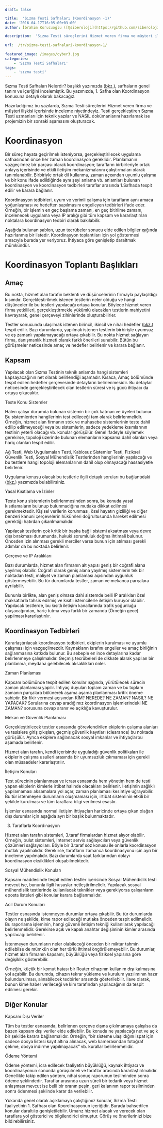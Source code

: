 ```yaml
---
draft: false

title:  'Sızma Testi Safhaları (Koordinasyon -1)'
date: '2016-04-17T16:05:00+03:00'
author: İbrahim Korucuoğlu ([@siberoloji](https://github.com/siberoloji))

description:  'Sızma Testi süreçlerini Hizmet veren firma ve müşteri ilişkisi içerisinde inceleme niyetindeyiz. Testi gerçekleştiren Sızma Testi uzmanları için teknik yazılar ve NASIL dokümanlarını hazırlamak ise projemizin bir sonraki aşamasını oluşturacak.' 
 
url:  /tr/sizma-testi-safhalari-koordinasyon-1/
 
featured_image: /images/cyber3.jpg
categories:
    - 'Sızma Testi Safhaları'
tags:
    - 'sızma testi'
---
```

Sızma Testi Safhaları Nelerdir? başlıklı yazımızda (<a href="https://www.siberoloji.com/sizma-testi-safhalari-nelerdir/" data-type="post" data-id="1049" target="_blank" rel="noreferrer noopener">bkz.</a>), safhaların genel tanım ve içeriğini incelemiştik. Bu yazımızda, 1. Safha olan Koordinasyon konusuna detaylı olarak bakacağız.

Hazırladığımız bu yazılarda, Sızma Testi süreçlerini Hizmet veren firma ve müşteri ilişkisi içerisinde inceleme niyetindeyiz. Testi gerçekleştiren Sızma Testi uzmanları için teknik yazılar ve NASIL dokümanlarını hazırlamak ise projemizin bir sonraki aşamasını oluşturacak.

# Koordinasyon

Bir süreç hayata geçirilmek isteniyorsa, gerçekleştirilecek uygulama safhasından önce her zaman koordinasyon gereklidir. Planlamanın vazgeçilmez bir parçası olarak koordinasyon; tarafların birbirleriyle ortak anlayış içerisinde ve etkili iletişim mekanizmalarını çalıştırmaları olarak tanımlanabilir. Birbiriyle ortak dil kullanma, zaman açısından uyumlu çalışma ve bir konu ifade edildiğinde aynı şeyi anlama vb. anlamları bulunan koordinasyon ve koordinasyon tedbirleri taraflar arasında 1.Safhada tespit edilir ve karara bağlanır.

Koordinasyon tedbirleri, uyum ve verimli çalışma için tarafların aynı amaca yoğunlaşması ve hedeften sapılmasını engelleyen tedbirleri ifade eder. Örneğin, bir işlemin en geç başlama zamanı, en geç bitirilme zamanı, incelenecek uygulama veya IP aralığı gibi tüm kapsam ve kararlaştırılan noktalara koordinasyon tedbiri olarak bakılabilir.

Aşağıda bulunan şablon, uzun tecrübeler sonucu elde edilen bilgiler ışığında hazırlanmış bir listedir. Koordinasyon toplantıları için yol göstermesi amacıyla burada yer veriyoruz. İhtiyaca göre genişletip daraltmak mümkündür.

# Koordinasyon Toplantı Başlıkları

## **Amaç**

Bu nokta, hizmet alan tarafın beklenti ve düşüncelerinin firmayla paylaşıldığı kısımdır. Gerçekleştirilmek istenen testlerin neler olduğu ve hangi düşünceler ile bu testleri yapılacağı ortaya konulur. Böylece hizmet veren firma yetkilileri, gerçekleştirmekle yükümlü olacakları testlerin mahiyetini kavrayarak, genel çerçeveyi zihinlerinde oluşturabilirler.

Testler sonucunda ulaşılmak istenen birincil, ikincil ve nihai hedefler (<a href="https://www.siberoloji.com/sizma-testi-safhalari-nelerdir/" data-type="post" data-id="1049" target="_blank" rel="noreferrer noopener">bkz.</a>) tespit edilir. Bazı durumlarda, yapılmak istenen testlerin birbiriyle uyumsuz ve eş zamanlı yapılamayacağı ortaya çıkabilir. Bu nokta hizmet sağlayan firma, danışmanlık hizmeti olarak farklı önerileri sunabilir. Bütün bu görüşmeler neticesinde amaç ve hedefler belirlenir ve karara bağlanır.

## **Kapsam**

Yapılacak olan Sızma Testinin teknik anlamda hangi sistemleri kapsayacağının net olarak belirlendiği aşamadır. Kısaca, Amaç bölümünde tespit edilen hedefler çerçevesinde detayların belirlenmesidir. Bu detaylar neticesinde gerçekleştirilecek olan testlerin süresi ve iş gücü ihtiyacı da ortaya çıkacaktır.

Teste Konu Sistemler

Halen çalışır durumda bulunan sistemin bir çok katman ve üyeleri bulunur. Bu sistemlerden hangilerinin test edileceği tam olarak belirlenmelidir. Örneğin, hizmet alan firmanın stok ve muhasebe sistemlerinin teste dahil edilip edilmeyeceği veya bu sistemlerin, sadece yedekleme kısımlarının testinin yeterli olacağı vb. konular görüşülür. Genel ifadeyle söylemek gerekirse, topoloji üzerinde bulunan elemanların kapsama dahil olanları veya hariç olanları tespit edilir.

Ağ Testi, Web Uygulamaları Testi, Kablosuz Sistemler Testi, Fiziksel Güvenlik Testi, Sosyal Mühendislik Testlerinden hangilerinin yapılacağı ve bu testlere hangi topoloji elemanlarının dahil olup olmayacağı hassasiyetle belirlenir.

Uygulama konusu olacak bu testlerle ilgili detaylı soruları bu bağlantıdaki (<a href="https://www.siberoloji.com/sizma-testi-safhalari-nelerdir/" data-type="post" data-id="1049">bkz.</a>) yazımızda bulabilirsiniz.

Yasal Kısıtlama ve İzinler

Teste konu sistemlerin belirlenmesinden sonra, bu konuda yasal kısıtlamaların bulunup bulunmadığına mutlaka dikkat edilmesi gerekmektedir. Kişisel verilerin korunması, özel hayatın gizliliği ve diğer benzeri kanuni çerçevelerin hükümleri doğrultusunda hareket edilmesi gerektiği hatırdan çıkarılmamalıdır.

Yapılacak testlerin çok kritik bir başka bağıl sistemi aksatması veya devre dışı bırakması durumunda, hukuki sorumluluk doğma ihtimali bulunur. Önceden izin alınması gerekli merciler varsa bunun için atılması gerekli adımlar da bu noktada belirlenir.

Çerçeve ve IP Aralıkları

Bazı durumlarda, hizmet alan firmanın alt yapısı geniş bir coğrafi alana yayılmış olabilir. Coğrafi olarak geniş alana yayılmış sistemlerin tek bir noktadan testi, maliyet ve zaman planlaması açısından uygunluk göstermeyebilir. Bu tür durumlarda testler, zaman ve mekanca parçalara ayrılabilir.

Bununla birlikte, alan geniş olmasa dahi sistemde belli IP aralıkları özel maksatlarla tahsis edilmiş ve kısıtlı istemcilerle iletişim kuruyor olabilir. Yapılacak testlerde, bu kısıtlı iletişim kanallarında trafik yoğunluğu oluşacağından, hariç tutma veya farklı bir zamanda (Örneğin gece) yapılması kararlaştırılır.

## **Koordinasyon Tedbirleri**

Kararlaştırılacak koordinasyon tedbirleri, ekiplerin kurulması ve uyumlu çalışması için vazgeçilmezdir. Kaynakların israfını engeller ve amaç birliğinin sağlanmasına katkıda bulunur. Bu sebeple en ince detaylarına kadar belirlenmeye çalışılmalıdır. Geçmiş tecrübeleri de dikkate alarak yapılan bir planlanma, meydana gelebilecek aksaklıkları önler.

Zaman Planlaması

Kapsam bölümünde tespit edilen konular ışığında, yürütülecek sürecin zaman planlaması yapılır. İhtiyaç duyulan toplam zaman ve bu toplam zamanın parçalara bölünerek aşama aşama planlanması kritik öneme sahiptir. Bir fikir vermesi açısından KİM? NEREDE? NE ZAMAN? NASIL? NE YAPACAK? Sorularına cevap aradığımız koordinasyon işlemlerindeki NE ZAMAN? sorusuna cevap aranır ve açıklığa kavuşturulur.

Mekan ve Güvenlik Planlaması

Gerçekleştirilecek testler esnasında görevlendirilen ekiplerin çalışma alanları ve tesislere giriş çıkışları, geçmiş güvenlik kayıtları (clearance) bu noktada görüşülür. Ayrıca ekiplere sağlanacak sosyal imkanlar ve ihtiyaçlarbu aşamada belirlenir.

Hizmet alan tarafın, kendi içerisinde uyguladığı güvenlik politikaları ile ekiplerin çalışma usulleri arasında bir uyumsuzluk çıkmaması için gerekli olan müsaadeler kararlaştırılır.

İletişim Konuları

Test sürecinin planlanması ve icrası esnasında hem yönetim hem de testi yapan ekiplerin kimlerle irtibat halinde olacakları belirlenir. İletişimin sağlıklı yapılamaması aksamalara yol açar, zaman planlaması kesintiye uğrayabilir. Bu tür istenmeyen durumların oluşmaması için, irtibat sisteminin etkili bir şekilde kurulması ve tüm taraflara bilgi verilmesi esastır.

İşlemler esnasında normal iletişim ihtiyaçları haricinde ortaya çıkan olağan dışı durumlar için aşağıda ayrı bir başlık bulunmaktadır.

3. Taraflarla Koordinasyon

Hizmet alan tarafın sistemleri, 3.taraf firmalardan hizmet alıyor olabilir. Örneğin, bulut sistemleri, İnternet servis sağlayıcıları veya güvenlik çözümleri sağlayıcıları. Böyle bir 3.taraf söz konusu ile onlarla koordinasyon mutlak yapılmalıdır. Gerekirse, tarafların zamanca koordinasyonu için ayrı bir inceleme yapılmalıdır. Bazı durumlarda saat farklarından dolayı koordinasyon eksiklikleri oluşabilmektedir.

Sosyal Mühendislik Konuları

Kapsam maddesinde tespit edilen testler içerisinde Sosyal Mühendislik testi mevcut ise, bununla ilgili hususlar netleştirilmelidir. Yapılacak sosyal mühendislik testlerinde kullanılacak teknikler veya gerekiyorsa çalışanların eposta listeleri gibi konular karara bağlanmalıdır.

Acil Durum Konuları

Testler esnasında istenmeyen durumlar ortaya çıkabilir. Bu tür durumlarda olayın ne şekilde, kime rapor edileceği mutlaka önceden tespit edilmelidir. Bu raporlama işleminin, hangi güvenli iletişim tekniği kullanılarak yapılacağı belirlenmelidir. Gerekirse açık ve kapalı anahtar değişiminin kimler arasında yapılacağı belirlenir.

İstenmeyen durumların neler olabileceği önceden bir miktar tahmin edilebilse de mümkün olan her türlü ihtimal öngörülemeyebilir. Bu durumlar, hizmet alan firmanın kapsamı, büyüklüğü veya fiziksel yapısına göre değişiklik gösterebilir.

Örneğin, küçük bir komut hatası bir Router cihazının kullanım dışı kalmasına yol açabilir. Bu durumda, cihazın tekrar yükleme ve kurulum yazılımının hazır bulundurulması, alınabilecek tedbirler arasında gösterilebilir. İlave olarak, bunun kime haber verileceği ve kim tarafından yapılacağının da tespit edilmesi gerekir.

## **Diğer Konular**

Kapsam Dışı Veriler

Tüm bu testler esnasında, belirlenen çerçeve dışına çıkılmamaya çalışılsa da bazen kapsam dışı veriler elde edilebilir. Bu konuda ne yapılacağı net ve açık bir şekilde karara bağlanmalıdır. Örneğin, “bir sisteme ulaşıldığını ispat için sadece dosya listesi kayıt altına alınacak, web kamerasından fotoğraf çekme, dosya indirme yapılmayacak” vb. kurallar belirlenmelidir.

Ödeme Yöntemi

Ödeme yöntemi, icra edilecek faaliyetin büyüklüğü, kaynak ihtiyacı ve koordinasyonun sonunda görüşülmeli ve taraflar arasında kararlaştırılmalıdır. Genellikle takip edilen yöntem, nihai sonuç raporunun tesliminden sonra ödeme şeklindedir. Taraflar arasında uzun süreli bir tedarik veya hizmet anlaşması mevcut ise belli bir oranın peşin, geri kalanının rapor tesliminden sonra ödenmesi şeklinde karar da verilebilir.

Yukarıda genel olarak açıklamaya çalıştığımız konular, Sızma Testi faaliyetinin 1. Safhası olan Koordinasyonun içeriğidir. Burada bahsedilen konular daraltılıp genişletilebilir. Umarız hizmet alacak ve verecek olan taraflara yol gösterici ve bilgilendirici olmuştur. Görüş ve önerilerinizi bize bildirebilirsiniz.
